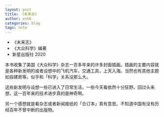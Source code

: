 ```yaml
---
layout: post
title: 《未来志》
author: enh6
categories: blog
tags: note
---
```


- 《未来志》
- 《大众科学》编著
- 新星出版社 2020

本书收集了美国《大众科学》杂志一百多年来的许多封面插画。插画的主要内容就是各种新发明的或者设想中的飞机汽车，交通工具，上天入海。当然也有其他主题如自建房等。似乎和「科学」关系没那么大。

这些新发明与设想一些已进入了日常生活，一些今天看依然十分狂野。回过头来想，这一百年来的技术进步真的是神奇啊。

另一个感想就是看杂志或者新闻报纸的「合订本」真有意思。不知道中国有没有历经百年不曾中断的出版物。